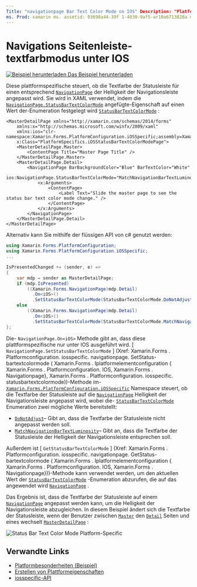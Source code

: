```yaml
---
Title: "navigationpage Bar Text Color Mode on IOS" Description: "Platform-Besonderheiten ermöglicht Ihnen die Nutzung von Funktionen, die nur auf einer bestimmten Plattform verfügbar sind, ohne dass benutzerdefinierte Renderer oder Effekte implementiert werden. In diesem Artikel wird erläutert, wie Sie das plattformspezifische IOS-Element nutzen, das steuert, ob die Textfarbe der Statusleiste auf einer navigationpage mit der Helligkeit der Navigationsleiste übereinstimmt.
ms. Prod: xamarin ms. assetid: 03698a44-39f 1-4030-9af5-ar10a6713828a ms. Technology: xamarin-Forms Author: davidbritch ms. Author: dabritch ms. Date: 10/24/2018 NO-LOC: [ Xamarin.Forms , Xamarin.Essentials ]
---
```


# <a name="navigationpage-bar-text-color-mode-on-ios"></a>Navigations Seitenleiste-textfarbmodus unter IOS

[![Beispiel herunterladen](~/media/shared/download.png) Das Beispiel herunterladen](https://docs.microsoft.com/samples/xamarin/xamarin-forms-samples/userinterface-platformspecifics)

Diese plattformspezifische steuert, ob die Textfarbe der Statusleiste für einen entsprechend [`NavigationPage`](xref:Xamarin.Forms.NavigationPage) der Helligkeit der Navigationsleiste angepasst wird. Sie wird in XAML verwendet, indem die [`NavigationPage.StatusBarTextColorMode`](xref:Xamarin.Forms.PlatformConfiguration.iOSSpecific.NavigationPage.StatusBarTextColorModeProperty) angefügte-Eigenschaft auf einen Wert der-Enumeration festgelegt wird [`StatusBarTextColorMode`](xref:Xamarin.Forms.PlatformConfiguration.iOSSpecific.StatusBarTextColorMode) :

```xaml
<MasterDetailPage xmlns="http://xamarin.com/schemas/2014/forms"
    xmlns:x="http://schemas.microsoft.com/winfx/2009/xaml"
    xmlns:ios="clr-namespace:Xamarin.Forms.PlatformConfiguration.iOSSpecific;assembly=Xamarin.Forms.Core"
    x:Class="PlatformSpecifics.iOSStatusBarTextColorModePage">
    <MasterDetailPage.Master>
        <ContentPage Title="Master Page Title" />
    </MasterDetailPage.Master>
    <MasterDetailPage.Detail>
        <NavigationPage BarBackgroundColor="Blue" BarTextColor="White"
                        ios:NavigationPage.StatusBarTextColorMode="MatchNavigationBarTextLuminosity">
            <x:Arguments>
                <ContentPage>
                    <Label Text="Slide the master page to see the status bar text color mode change." />
                </ContentPage>
            </x:Arguments>
        </NavigationPage>
    </MasterDetailPage.Detail>
</MasterDetailPage>

```

Alternativ kann Sie mithilfe der flüssigen API von c# genutzt werden:

```csharp
using Xamarin.Forms.PlatformConfiguration;
using Xamarin.Forms.PlatformConfiguration.iOSSpecific;
...

IsPresentedChanged += (sender, e) =>
{
    var mdp = sender as MasterDetailPage;
    if (mdp.IsPresented)
        ((Xamarin.Forms.NavigationPage)mdp.Detail)
          .On<iOS>()
          .SetStatusBarTextColorMode(StatusBarTextColorMode.DoNotAdjust);
    else
        ((Xamarin.Forms.NavigationPage)mdp.Detail)
          .On<iOS>()
          .SetStatusBarTextColorMode(StatusBarTextColorMode.MatchNavigationBarTextLuminosity);
};
```

Die- `NavigationPage.On<iOS>` Methode gibt an, dass diese plattformspezifische nur unter IOS ausgeführt wird. [ `NavigationPage.SetStatusBarTextColorMode` ] (Xref: Xamarin.Forms . Platformconfiguration. iosspecific. navigationpage. SetStatus-bartextcolormode ( Xamarin.Forms . Iplatformelementconfiguration { Xamarin.Forms . Platformconfiguration. IOS, Xamarin.Forms . Navigationpage}, Xamarin.Forms . Platformconfiguration. iosspecific. statusbartextcolormode))-Methode im- [`Xamarin.Forms.PlatformConfiguration.iOSSpecific`](xref:Xamarin.Forms.PlatformConfiguration.iOSSpecific) Namespace steuert, ob die Textfarbe der Statusleiste auf die [`NavigationPage`](xref:Xamarin.Forms.NavigationPage) Helligkeit der Navigationsleiste angepasst wird, wobei die- [`StatusBarTextColorMode`](xref:Xamarin.Forms.PlatformConfiguration.iOSSpecific.StatusBarTextColorMode) Enumeration zwei mögliche Werte bereitstellt:

- [`DoNotAdjust`](xref:Xamarin.Forms.PlatformConfiguration.iOSSpecific.StatusBarTextColorMode.DoNotAdjust)– Gibt an, dass die Textfarbe der Statusleiste nicht angepasst werden soll.
- [`MatchNavigationBarTextLuminosity`](xref:Xamarin.Forms.PlatformConfiguration.iOSSpecific.StatusBarTextColorMode.MatchNavigationBarTextLuminosity)– Gibt an, dass die Textfarbe der Statusleiste der Helligkeit der Navigationsleiste entsprechen soll.

Außerdem ist [ `GetStatusBarTextColorMode` ] (Xref: Xamarin.Forms . Platformconfiguration. iosspecific. navigationpage. GetStatus-bartextcolormode ( Xamarin.Forms . Iplatformelementconfiguration { Xamarin.Forms . Platformconfiguration. IOS, Xamarin.Forms . Navigationpage}))-Methode kann verwendet werden, um den aktuellen Wert der [`StatusBarTextColorMode`](xref:Xamarin.Forms.PlatformConfiguration.iOSSpecific.StatusBarTextColorMode) -Enumeration abzurufen, die auf das angewendet wird [`NavigationPage`](xref:Xamarin.Forms.NavigationPage) .

Das Ergebnis ist, dass die Textfarbe der Statusleiste auf einem [`NavigationPage`](xref:Xamarin.Forms.NavigationPage) angepasst werden kann, um die Helligkeit der Navigationsleiste abzugleichen. In diesem Beispiel ändert sich die Textfarbe der Statusleiste, wenn der Benutzer zwischen [`Master`](xref:Xamarin.Forms.MasterDetailPage.Master) den [`Detail`](xref:Xamarin.Forms.MasterDetailPage.Detail) Seiten und eines wechselt [`MasterDetailPage`](xref:Xamarin.Forms.MasterDetailPage) :

![](status-bar-text-color-images/status-bar-text-color-mode.png "Status Bar Text Color Mode Platform-Specific")

## <a name="related-links"></a>Verwandte Links

- [Platformbesonderheiten (Beispiel)](https://docs.microsoft.com/samples/xamarin/xamarin-forms-samples/userinterface-platformspecifics)
- [Erstellen von Plattformeigenschaften](~/xamarin-forms/platform/platform-specifics/index.md#creating-platform-specifics)
- [iosspecific-API](xref:Xamarin.Forms.PlatformConfiguration.iOSSpecific)
